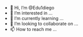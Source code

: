 - 👋 Hi, I’m @Edu1diego
- 👀 I’m interested in ...
- 🌱 I’m currently learning ...
- 💞️ I’m looking to collaborate on ...
- 📫 How to reach me ...

<!---
Edu1diego/Edu1diego is a ✨ special ✨ repository because its `README.md` (this file) appears on your GitHub profile.
You can click the Preview link to take a look at your changes.
--->
